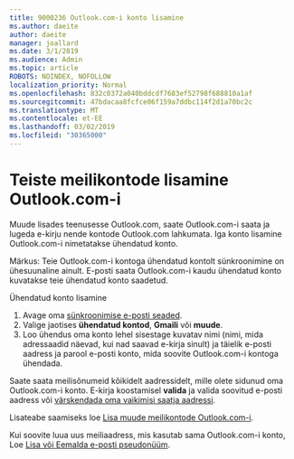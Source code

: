 ```yaml
---
title: 9000236 Outlook.com-i konto lisamine
ms.author: daeite
author: daeite
manager: joallard
ms.date: 3/1/2019
ms.audience: Admin
ms.topic: article
ROBOTS: NOINDEX, NOFOLLOW
localization_priority: Normal
ms.openlocfilehash: 832c0372a040bddcdf7683ef52798f688810a1af
ms.sourcegitcommit: 47bdacaa8fcfce06f159a7ddbc114f2d1a70bc2c
ms.translationtype: MT
ms.contentlocale: et-EE
ms.lasthandoff: 03/02/2019
ms.locfileid: "30365000"
---
```

# <a name="add-your-other-email-accounts-to-outlookcom"></a>Teiste meilikontode lisamine Outlook.com-i

Muude lisades teenusesse Outlook.com, saate Outlook.com-i saata ja lugeda e-kirju nende kontode Outlook.com lahkumata. Iga konto lisamine Outlook.com-i nimetatakse ühendatud konto.

Märkus: Teie Outlook.com-i kontoga ühendatud kontolt sünkroonimine on ühesuunaline ainult. E-posti saata Outlook.com-i kaudu ühendatud konto kuvatakse teie ühendatud konto saadetud.

Ühendatud konto lisamine

1. Avage oma [sünkroonimise e-posti seaded](https://go.microsoft.com/fwlink/?linkid=875264).
2. Valige jaotises **ühendatud kontod**, **Gmaili** või **muude**.
3. Loo ühendus oma konto lehel sisestage kuvatav nimi (nimi, mida adressaadid näevad, kui nad saavad e-kirja sinult) ja täielik e-posti aadress ja parool e-posti konto, mida soovite Outlook.com-i kontoga ühendada.

Saate saata meilisõnumeid kõikidelt aadressidelt, mille olete sidunud oma Outlook.com-i konto. E-kirja koostamisel **valida** ja valida soovitud e-posti aadress või [värskendada oma vaikimisi saatja aadressi](https://go.microsoft.com/fwlink/?linkid=875264).

Lisateabe saamiseks loe [Lisa muude meilikontode Outlook.com-i](https://support.office.com/article/c5224df4-5885-4e79-91ba-523aa743f0ba).

Kui soovite luua uus meiliaadress, mis kasutab sama Outlook.com-i konto, Loe [Lisa või Eemalda e-posti pseudonüüm](https://support.office.com/article/459b1989-356d-40fa-a689-8f285b13f1f2).